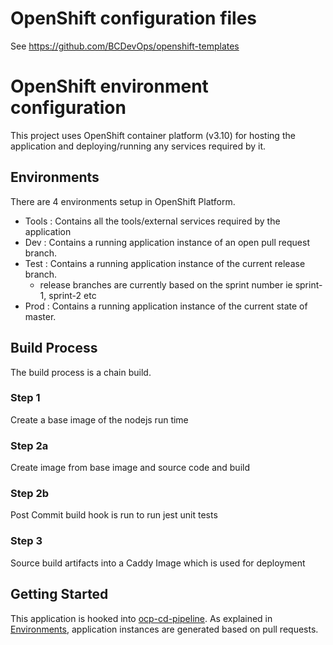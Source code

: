 # OpenShift configuration files

See https://github.com/BCDevOps/openshift-templates

# OpenShift environment configuration

This project uses OpenShift container platform (v3.10) for hosting the application and deploying/running any services required by it.

## Environments

There are 4 environments setup in OpenShift Platform.
- Tools : Contains all the tools/external services required by the application
- Dev : Contains a running application instance of an open pull request branch.
- Test : Contains a running application instance of the current release branch.
    - release branches are currently based on the sprint number ie sprint-1, sprint-2 etc
- Prod : Contains a running application instance of the current state of master.

## Build Process

The build process is a chain build.

### Step 1 

Create a base image of the nodejs run time

### Step 2a

Create image from base image and source code and build

### Step 2b

Post Commit build hook is run to run jest unit tests

### Step 3

Source build artifacts into a Caddy Image which is used for deployment


## Getting Started

This application is hooked into [ocp-cd-pipeline](https://github.com/BCDevOps/ocp-cd-pipeline).
As explained in [Environments](#Environments), application instances are generated based on pull requests.